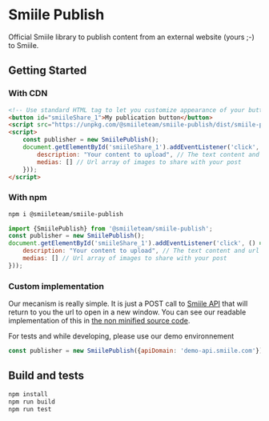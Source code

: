 # Smiile Publish

Official Smiile library to publish content from an external website (yours ;-) to Smiile.

## Getting Started

### With CDN
```html
<!-- Use standard HTML tag to let you customize appearance of your button. -->
<button id="smiileShare_1">My publication button</button>
<script src="https://unpkg.com/@smiileteam/smiile-publish/dist/smiile-publish.min.js"></script>
<script>
    const publisher = new SmiilePublish();
    document.getElementById('smiileShare_1').addEventListener('click', () => publisher.publish({
        description: "Your content to upload", // The text content and url to upload on your Smiile network
        medias: [] // Url array of images to share with your post
    }));
</script>
```


### With npm

```bash
npm i @smiileteam/smiile-publish
```

```js
import {SmiilePublish} from '@smiileteam/smiile-publish';
const publisher = new SmiilePublish();
document.getElementById('smiileShare_1').addEventListener('click', () => publisher.publish({
    description: "Your content to upload", // The text content and url to upload on your Smiile network
    medias: [] // Url array of images to share with your post
}));
```


### Custom implementation

Our mecanism is really simple. It is just a POST call to [Smiile API](https://www.smiile.com/api/doc/publish) that will return to you the url to open in
a new window. You can see our readable implementation of this in [the non minified source code](src/smiile-publish.js).

For tests and while developing, please use our demo environnement
```js
const publisher = new SmiilePublish({apiDomain: 'demo-api.smiile.com'});
```

## Build and tests

```bash
npm install
npm run build
npm run test
```

